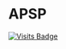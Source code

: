 # APSP
[![Visits Badge](https://badges.pufler.dev/visits/puf17640/git-badges)](https://badges.pufler.dev)
